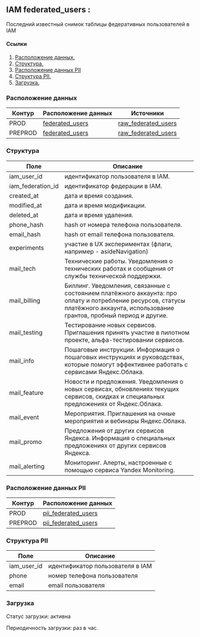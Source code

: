 ## IAM federated_users :

Последний известный снимок таблицы федеративных пользователей в IAM

#### Ссылки
1. [Расположение данных.](#расположение-данных)
2. [Структура.](#структура)
3. [Расположение данных PII](#Расположение-данных-PII)
4. [Структура PII.](#Структура-PII)
5. [Загрузка.](#загрузка)

### Расположение данных
| Контур  | Расположение данных                                                                                                         | Источники                                                                                                                                                                                   |
|---------|-----------------------------------------------------------------------------------------------------------------------------|---------------------------------------------------------------------------------------------------------------------------------------------------------------------------------------------|
| PROD    | [federated_users](https://yt.yandex-team.ru/hahn/navigation?path=//home/cloud-dwh/data/prod/ods/iam/federated_users)        | [raw_federated_users](https://yt.yandex-team.ru/hahn/navigation?path=//home/cloud-dwh/data/prod/raw/ydb/identity/hardware/hardware/default/identity/r3/subjects/saml_federated_users)       |
| PREPROD | [federated_users](https://yt.yandex-team.ru/hahn/navigation?path=//home/cloud-dwh/data/preprod/ods/iam/federated_users)     | [raw_federated_users](https://yt.yandex-team.ru/hahn/navigation?path=//home/cloud-dwh/data/preprod/raw/ydb/identity/hardware/hardware/default/identity/r3/subjects/saml_federated_users)    |


### Структура
| Поле              | Описание                                                                                                                                                                          |
|-------------------|-----------------------------------------------------------------------------------------------------------------------------------------------------------------------------------|
| iam_user_id       | идентификатор пользователя в IAM.                                                                                                                                                 |
| iam_federation_id | идентификатор федерации в IAM.                                                                                                                                                    |
| created_at        | дата и время создания.                                                                                                                                                            |
| modified_at       | дата и время модификации.                                                                                                                                                         |
| deleted_at        | дата и время удаления.                                                                                                                                                            |
| phone_hash        | hash от номера телефона пользователя.                                                                                                                                             |
| email_hash        | hash от email телефона пользователя.                                                                                                                                              |
| experiments       | участие в UX экспериментах (флаги, например - asideNavigation)                                                                                                                    |
| mail_tech         | Технические работы. Уведомления о технических работах и сообщения от службы технической поддержки.                                                                                |
| mail_billing      | Биллинг. Уведомления, связанные с состоянием платёжного аккаунта: про оплату и потребление ресурсов, статусы платёжного аккаунта, использование грантов, пробный период и другие. |
| mail_testing      | Тестирование новых сервисов. Приглашения принять участие в пилотном проекте, альфа-тестировании сервисов.                                                                         |
| mail_info         | Пошаговые инструкции. Информация о пошаговых инструкциях и руководствах, которые помогут эффективнее работать с сервисами Яндекс.Облака.                                          |
| mail_feature      | Новости и предложения. Уведомления о новых сервисах, обновлениях текущих сервисов, скидках и специальных предложениях от Яндекс.Облака.                                           |
| mail_event        | Мероприятия. Приглашения на очные мероприятия и вебинары Яндекс.Облака.                                                                                                           |
| mail_promo        | Предложения от других сервисов Яндекса. Информация о специальных предложениях от других сервисов Яндекса.                                                                         |
| mail_alerting     | Мониторинг. Алерты, настроенные с помощью сервиса Yandex Monitoring.                                                                                                              |


### Расположение данных PII
| Контур  | Расположение данных                                                                                                              |
|---------|----------------------------------------------------------------------------------------------------------------------------------|
| PROD    | [pii_federated_users](https://yt.yandex-team.ru/hahn/navigation?path=//home/cloud-dwh/data/prod/ods/iam/PII/federated_users)     |
| PREPROD | [pii_federated_users](https://yt.yandex-team.ru/hahn/navigation?path=//home/cloud-dwh/data/preprod/ods/iam/PII/federated_users)  |


### Структура PII
| Поле        | Описание                           |
|-------------|------------------------------------|
| iam_user_id | идентификатор пользователя в IAM   |
| phone       | номер телефона пользователя        |
| email       | email пользователя                 |

### Загрузка

Статус загрузки: активна

Периодичность загрузки: раз в час.
